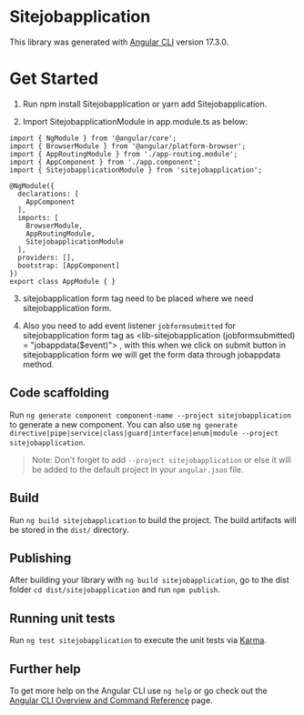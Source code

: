 # Sitejobapplication

This library was generated with [Angular CLI](https://github.com/angular/angular-cli) version 17.3.0.

# Get Started

1. Run npm install Sitejobapplication or yarn add Sitejobapplication.

2. Import SitejobapplicationModule in app.module.ts as below:

```
import { NgModule } from '@angular/core';
import { BrowserModule } from '@angular/platform-browser';
import { AppRoutingModule } from './app-routing.module';
import { AppComponent } from './app.component';
import { SitejobapplicationModule } from 'sitejobapplication';

@NgModule({
  declarations: [
    AppComponent
  ],
  imports: [
    BrowserModule,
    AppRoutingModule,
    SitejobapplicationModule
  ],
  providers: [],
  bootstrap: [AppComponent]
})
export class AppModule { }

```

3. sitejobapplication form tag <lib-sitejobapplication></lib-sitejobapplication> need to be placed where we need sitejobapplication form.

4. Also you need to add event listener `jobformsubmitted` for sitejobapplication form tag as <lib-sitejobapplication (jobformsubmitted) = "jobappdata($event)"> </lib-sitejobapplication>, with this when we click on submit button in sitejobapplication form we will get the form data through jobappdata method.



## Code scaffolding

Run `ng generate component component-name --project sitejobapplication` to generate a new component. You can also use `ng generate directive|pipe|service|class|guard|interface|enum|module --project sitejobapplication`.
> Note: Don't forget to add `--project sitejobapplication` or else it will be added to the default project in your `angular.json` file. 

## Build

Run `ng build sitejobapplication` to build the project. The build artifacts will be stored in the `dist/` directory.

## Publishing

After building your library with `ng build sitejobapplication`, go to the dist folder `cd dist/sitejobapplication` and run `npm publish`.

## Running unit tests

Run `ng test sitejobapplication` to execute the unit tests via [Karma](https://karma-runner.github.io).

## Further help

To get more help on the Angular CLI use `ng help` or go check out the [Angular CLI Overview and Command Reference](https://angular.io/cli) page.
